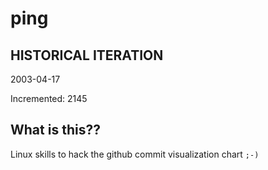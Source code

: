 # ping

## HISTORICAL ITERATION
2003-04-17

Incremented: 2145

## What is this?? 
Linux skills to hack the github commit visualization chart `;-)`
